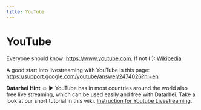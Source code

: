 ```yaml
---
title: YouTube
---
```

# YouTube

Everyone should know: <a href="https://www.youtube.com" target="_blank">https://www.youtube.com</a>. If not (!): <a href="https://de.wikipedia.org/wiki/YouTube" target="_blank">Wikipedia</a>  

A good start into livestreaming with YouTube is this page: <a href="https://support.google.com/youtube/answer/2474026?hl=en" target="_blank">https://support.google.com/youtube/answer/2474026?hl=en</a>   

**Datarhei Hint** ☺ ► YouTube has in most countries around the world also free live streaming, which can be used easily and free with Datarhei. Take a look at our short tutorial in this wiki. [Instruction for Youtube Livestreaming](/restreamer/wiki/ivestreamingyoutube_en.html).